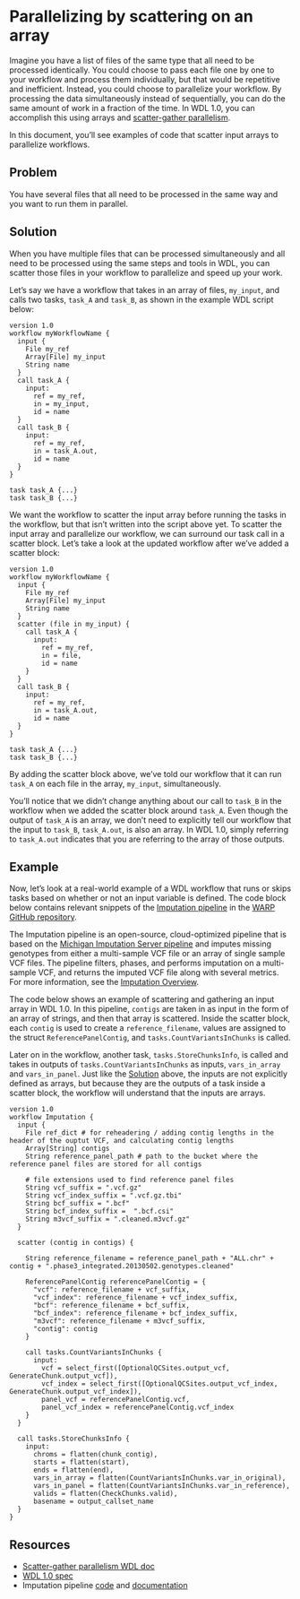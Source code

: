 # Parallelizing by scattering on an array

Imagine you have a list of files of the same type that all need to be processed identically. You could choose to pass each file one by one to your workflow and process them individually, but that would be repetitive and inefficient. Instead, you could choose to parallelize your workflow. By processing the data simultaneously instead of sequentially, you can do the same amount of work in a fraction of the time. In WDL 1.0, you can accomplish this using arrays and [scatter-gather parallelism](ScatterGather_parallelism.md).

In this document, you’ll see examples of code that scatter input arrays to parallelize workflows.

## Problem

You have several files that all need to be processed in the same way and you want to run them in parallel.

## Solution

When you have multiple files that can be processed simultaneously and all need to be processed using the same steps and tools in WDL, you can scatter those files in your workflow to parallelize and speed up your work. 

Let’s say we have a workflow that takes in an array of files, `my_input`, and calls two tasks, `task_A` and `task_B`, as shown in the example WDL script below:

```wdl
version 1.0
workflow myWorkflowName {
  input {
    File my_ref
    Array[File] my_input
    String name
  }
  call task_A {
    input: 
      ref = my_ref,
      in = my_input,
      id = name     
  }
  call task_B {
    input: 
      ref = my_ref,
      in = task_A.out,
      id = name
  }
}

task task_A {...}
task task_B {...}
```

We want the workflow to scatter the input array before running the tasks in the workflow, but that isn’t written into the script above yet. To scatter the input array and parallelize our workflow, we can surround our task call in a scatter block. Let’s take a look at the updated workflow after we’ve added a scatter block:

```wdl
version 1.0
workflow myWorkflowName {
  input {
    File my_ref
    Array[File] my_input
    String name
  }
  scatter (file in my_input) {
    call task_A {
      input: 
        ref = my_ref,
        in = file,
        id = name     
    }
  }
  call task_B {
    input: 
      ref = my_ref,
      in = task_A.out,
      id = name
  }
}

task task_A {...}
task task_B {...}
```

By adding the scatter block above, we’ve told our workflow that it can run `task_A` on each file in the array, `my_input`, simultaneously.

You’ll notice that we didn’t change anything about our call to `task_B` in the workflow when we added the scatter block around `task_A`. Even though the output of `task_A` is an array, we don’t need to explicitly tell our workflow that the input to `task_B`, `task_A.out`, is also an array. In WDL 1.0, simply referring to `task_A.out` indicates that you are referring to the array of those outputs.

## Example

Now, let’s look at a real-world example of a WDL workflow that runs or skips tasks based on whether or not an input variable is defined. The code block below contains relevant snippets of the [Imputation pipeline](https://github.com/broadinstitute/warp/blob/master/pipelines/broad/arrays/imputation/Imputation.wdl) in the [WARP GitHub repository](https://github.com/broadinstitute/warp/tree/83dfb2a0c2d8da3c00ed178af76204b75e7230f2).

The Imputation pipeline is an open-source, cloud-optimized pipeline that is based on the [Michigan Imputation Server pipeline](https://imputationserver.readthedocs.io/en/latest/pipeline/) and imputes missing genotypes from either a multi-sample VCF file or an array of single sample VCF files. The pipeline filters, phases, and performs imputation on a multi-sample VCF, and returns the imputed VCF file along with several metrics. For more information, see the [Imputation Overview](https://broadinstitute.github.io/warp/docs/Pipelines/Imputation_Pipeline/README).

The code below shows an example of scattering and gathering an input array in WDL 1.0. In this pipeline, `contigs` are taken in as input in the form of an array of strings, and then that array is scattered. Inside the scatter block, each `contig` is used to create a `reference_filename`, values are assigned to the struct `ReferencePanelContig`, and `tasks.CountVariantsInChunks` is called. 

Later on in the workflow, another task, `tasks.StoreChunksInfo`, is called and takes in outputs of `tasks.CountVariantsInChunks` as inputs, `vars_in_array` and `vars_in_panel`. Just like the [Solution](#solution) above, the inputs are not explicitly defined as arrays, but because they are the outputs of a task inside a scatter block, the workflow will understand that the inputs are arrays.

```wdl
version 1.0
workflow Imputation {
  input {
    File ref_dict # for reheadering / adding contig lengths in the header of the ouptut VCF, and calculating contig lengths
    Array[String] contigs
    String reference_panel_path # path to the bucket where the reference panel files are stored for all contigs

    # file extensions used to find reference panel files
    String vcf_suffix = ".vcf.gz"
    String vcf_index_suffix = ".vcf.gz.tbi"
    String bcf_suffix = ".bcf"
    String bcf_index_suffix =  ".bcf.csi"
    String m3vcf_suffix = ".cleaned.m3vcf.gz"
  }

  scatter (contig in contigs) {

    String reference_filename = reference_panel_path + "ALL.chr" + contig + ".phase3_integrated.20130502.genotypes.cleaned"

    ReferencePanelContig referencePanelContig = {
      "vcf": reference_filename + vcf_suffix,
      "vcf_index": reference_filename + vcf_index_suffix,
      "bcf": reference_filename + bcf_suffix,
      "bcf_index": reference_filename + bcf_index_suffix,
      "m3vcf": reference_filename + m3vcf_suffix,
      "contig": contig
    }

    call tasks.CountVariantsInChunks {
      input:
        vcf = select_first([OptionalQCSites.output_vcf,  GenerateChunk.output_vcf]),
        vcf_index = select_first([OptionalQCSites.output_vcf_index, GenerateChunk.output_vcf_index]),
        panel_vcf = referencePanelContig.vcf,
        panel_vcf_index = referencePanelContig.vcf_index
    }
  }

  call tasks.StoreChunksInfo {
    input:
      chroms = flatten(chunk_contig),
      starts = flatten(start),
      ends = flatten(end),
      vars_in_array = flatten(CountVariantsInChunks.var_in_original),
      vars_in_panel = flatten(CountVariantsInChunks.var_in_reference),
      valids = flatten(CheckChunks.valid),
      basename = output_callset_name
  }
}
```

## Resources

- [Scatter-gather parallelism WDL doc](ScatterGather_parallelism.md)
- [WDL 1.0 spec](https://github.com/openwdl/wdl/blob/main/versions/1.0/SPEC.md)
- Imputation pipeline [code](https://github.com/broadinstitute/warp/blob/master/pipelines/broad/arrays/imputation/Imputation.wdl) and [documentation](https://broadinstitute.github.io/warp/docs/Pipelines/Imputation_Pipeline/README)

